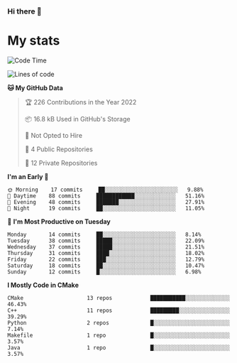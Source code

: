 ### Hi there 👋

# My stats

<!--START_SECTION:waka-->
![Code Time](http://img.shields.io/badge/Code%20Time-103%20hrs%2026%20mins-blue)

![Lines of code](https://img.shields.io/badge/From%20Hello%20World%20I%27ve%20Written-88%20Thousand%20lines%20of%20code-blue)

**🐱 My GitHub Data** 

> 🏆 226 Contributions in the Year 2022
 > 
> 📦 16.8 kB Used in GitHub's Storage 
 > 
> 🚫 Not Opted to Hire
 > 
> 📜 4 Public Repositories 
 > 
> 🔑 12 Private Repositories  
 > 
**I'm an Early 🐤** 

```text
🌞 Morning    17 commits     ██░░░░░░░░░░░░░░░░░░░░░░░   9.88% 
🌆 Daytime    88 commits     ████████████░░░░░░░░░░░░░   51.16% 
🌃 Evening    48 commits     ███████░░░░░░░░░░░░░░░░░░   27.91% 
🌙 Night      19 commits     ██░░░░░░░░░░░░░░░░░░░░░░░   11.05%

```
📅 **I'm Most Productive on Tuesday** 

```text
Monday       14 commits     ██░░░░░░░░░░░░░░░░░░░░░░░   8.14% 
Tuesday      38 commits     █████░░░░░░░░░░░░░░░░░░░░   22.09% 
Wednesday    37 commits     █████░░░░░░░░░░░░░░░░░░░░   21.51% 
Thursday     31 commits     ████░░░░░░░░░░░░░░░░░░░░░   18.02% 
Friday       22 commits     ███░░░░░░░░░░░░░░░░░░░░░░   12.79% 
Saturday     18 commits     ██░░░░░░░░░░░░░░░░░░░░░░░   10.47% 
Sunday       12 commits     █░░░░░░░░░░░░░░░░░░░░░░░░   6.98%

```


**I Mostly Code in CMake** 

```text
CMake                    13 repos            ███████████░░░░░░░░░░░░░░   46.43% 
C++                      11 repos            █████████░░░░░░░░░░░░░░░░   39.29% 
Python                   2 repos             █░░░░░░░░░░░░░░░░░░░░░░░░   7.14% 
Makefile                 1 repo              █░░░░░░░░░░░░░░░░░░░░░░░░   3.57% 
Java                     1 repo              █░░░░░░░░░░░░░░░░░░░░░░░░   3.57%

```



<!--END_SECTION:waka-->
